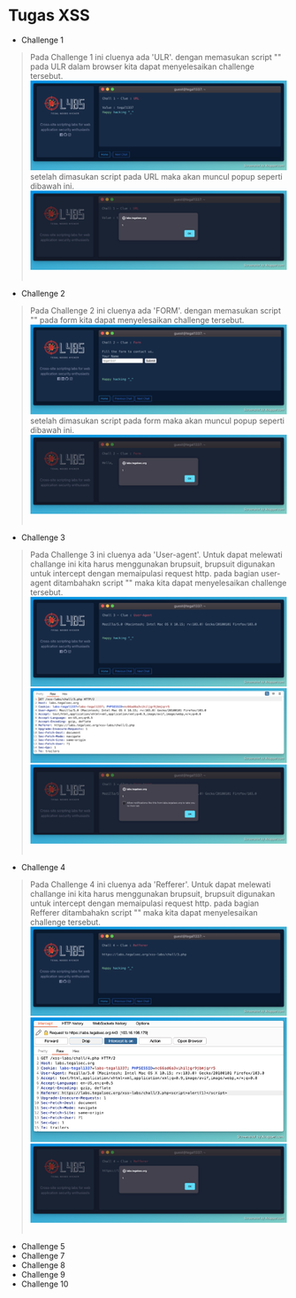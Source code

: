 # Tugas XSS

* Challenge 1 <br>
> Pada Challenge 1 ini cluenya ada 'ULR'. dengan memasukan script "<script>alert(1)</script>" pada ULR dalam browser kita dapat menyelesaikan challenge tersebut.<br>
![](/xss/images/image1-a.png "Challenge 1 sebelum dimasukan script")
> setelah dimasukan script pada URL maka akan muncul popup seperti dibawah ini.<br>
![](/xss/images/image1-b.png "Challenge 1 setelah dimasukan script") <br><br>

* Challenge 2
> Pada Challenge 2 ini cluenya ada 'FORM'. dengan memasukan script "<script>alert(1)</script>" pada form kita dapat menyelesaikan challenge tersebut.<br>
![](/xss/images/image2-a.png "Challenge 2 sebelum dimasukan script pada form")
> setelah dimasukan script pada form maka akan muncul popup seperti dibawah ini.<br>
![](/xss/images/image2-b.png "Challenge 2 setelah dimasukan script pada form") <br><br>

* Challenge 3
> Pada Challenge 3 ini cluenya ada 'User-agent'. Untuk dapat melewati challange ini kita harus menggunakan brupsuit, brupsuit digunakan untuk intercept dengan memaipulasi request http. pada bagian user-agent ditambahakn script "<script>alert(1)</script>" maka kita dapat menyelesaikan challenge tersebut.<br>
![](/xss/images/image3-a.png "Challenge 3 sebelum dimasukan script pada user-agent") <br>
![](/xss/images/image3-b.png "Challenge 3 memasukan script user-agent pada request http dengan brupsuit")<br>
![](/xss/images/image3-c.png "Challenge 3 setelah dimasukan script pada user-agent")<br><br>

* Challenge 4
> Pada Challenge 4 ini cluenya ada 'Refferer'. Untuk dapat melewati challange ini kita harus menggunakan brupsuit, brupsuit digunakan untuk intercept dengan memaipulasi request http. pada bagian Refferer ditambahakn script "<script>alert(1)</script>" maka kita dapat menyelesaikan challenge tersebut.<br>
![](/xss/images/image4-a.png "Challenge 4 sebelum dimasukan script pada Refferer ") <br>
![](/xss/images/image4-b.png "Challenge 4 memasukan script Refferer pada request http dengan brupsuit")<br>
![](/xss/images/image4-c.png "Challenge 4 setelah dimasukan script pada Refferer")<br><br>
* Challenge 5
* Challenge 7
* Challenge 8
* Challenge 9
* Challenge 10
